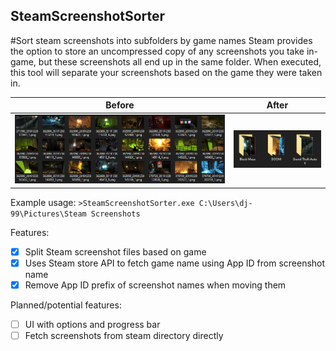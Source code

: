 ## SteamScreenshotSorter
#Sort steam screenshots into subfolders by game names
Steam provides the option to store an uncompressed copy of any screenshots you take in-game, but these screenshots all end up in the same folder.
When executed, this tool will separate your screenshots based on the game they were taken in.

Before | After
-------|-------
![Before](/screenshots/before.png) | ![After](/screenshots/after.png)

Example usage:
`>SteamScreenshotSorter.exe C:\Users\dj-99\Pictures\Steam Screenshots`

Features:

- [x] Split Steam screenshot files based on game
- [x] Uses Steam store API to fetch game name using App ID from screenshot name
- [x] Remove App ID prefix of screenshot names when moving them

Planned/potential features:

- [ ] UI with options and progress bar
- [ ] Fetch screenshots from steam directory directly